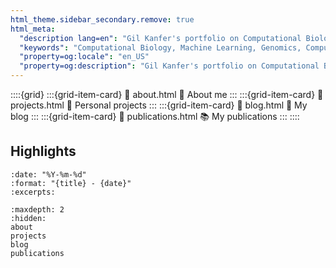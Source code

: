 ```yaml
---
html_theme.sidebar_secondary.remove: true
html_meta:
  "description lang=en": "Gil Kanfer's portfolio on Computational Biology and Genomics. Discover my journey from deep learning applications to genome analysis. A look into the fascinating world of computational biology."
  "keywords": "Computational Biology, Machine Learning, Genomics, Computer Vision  Gil Kanfer"
  "property=og:locale": "en_US"
  "property=og:description": "Gil Kanfer's portfolio on Computational Biology and Genomics. Discover my journey from deep learning applications to genome analysis. A look into the fascinating world of computational biology."
---
```


::::{grid}
:::{grid-item-card}
:link: about.html
🔬 About me
:::
:::{grid-item-card}
:link: projects.html
🧬 Personal projects 
:::
:::{grid-item-card}
:link: blog.html
📗 My blog
:::
:::{grid-item-card}
:link: publications.html
📚 My publications
:::
::::

## Highlights

```{postlist}
:date: "%Y-%m-%d"
:format: "{title} - {date}"
:excerpts:
```

```{toctree}
:maxdepth: 2
:hidden:
about
projects
blog
publications
```